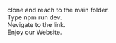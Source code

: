 clone and reach to the main folder.<br>
Type npm run dev.<br>
Nevigate to the link.<br>
Enjoy our Website.<br>
